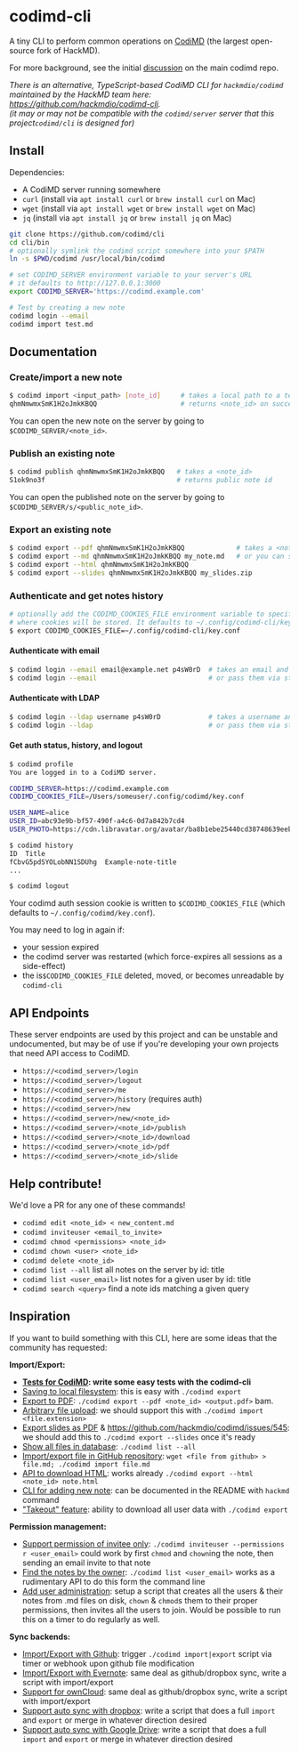 # codimd-cli

A tiny CLI to perform common operations on [CodiMD](https://github.com/codimd/server) (the largest open-source fork of HackMD).

For more background, see the initial [discussion](https://github.com/hackmdio/codimd/issues/808) on the main codimd repo.

*There is an alternative, TypeScript-based CodiMD CLI for `hackmdio/codimd` maintained by the HackMD team here: https://github.com/hackmdio/codimd-cli.*  
*(it may or may not be compatible with the `codimd/server` server that this project`codimd/cli` is designed for)*

## Install

Dependencies:
 - A CodiMD server running somewhere
 - `curl` (install via `apt install curl` or `brew install curl` on Mac)
 - `wget` (install via `apt install wget` or `brew install wget` on Mac)
 - `jq` (install via `apt install jq` or `brew install jq` on Mac)

```bash
git clone https://github.com/codimd/cli
cd cli/bin
# optionally symlink the codimd script somewhere into your $PATH
ln -s $PWD/codimd /usr/local/bin/codimd

# set CODIMD_SERVER environment variable to your server's URL
# it defaults to http://127.0.0.1:3000
export CODIMD_SERVER='https://codimd.example.com'  

# Test by creating a new note
codimd login --email
codimd import test.md
```

## Documentation

### Create/import a new note
```bash
$ codimd import <input_path> [note_id]     # takes a local path to a text file, and an optional note id for the new note
qhmNmwmxSmK1H2oJmkKBQQ                     # returns <note_id> on success
```
You can open the new note on the server by going to `$CODIMD_SERVER/<note_id>`.

### Publish an existing note

```bash
$ codimd publish qhmNmwmxSmK1H2oJmkKBQQ   # takes a <note_id>
S1ok9no3f                                 # returns public note id
```
You can open the published note on the server by going to `$CODIMD_SERVER/s/<public_note_id>`.

### Export an existing note

```bash
$ codimd export --pdf qhmNmwmxSmK1H2oJmkKBQQ             # takes a <note_id>, outputs to <note_id>.pdf by default
$ codimd export --md qhmNmwmxSmK1H2oJmkKBQQ my_note.md   # or you can specify an output path explicitly
$ codimd export --html qhmNmwmxSmK1H2oJmkKBQQ
$ codimd export --slides qhmNmwmxSmK1H2oJmkKBQQ my_slides.zip
```

### Authenticate and get notes history

```bash
# optionally add the CODIMD_COOKIES_FILE environment variable to specify
# where cookies will be stored. It defaults to ~/.config/codimd-cli/key.conf
$ export CODIMD_COOKIES_FILE=~/.config/codimd-cli/key.conf
```
#### Authenticate with email

```bash
$ codimd login --email email@example.net p4sW0rD  # takes an email and password as optional args
$ codimd login --email                            # or pass them via stdin prompt instead
```

#### Authenticate with LDAP

```bash
$ codimd login --ldap username p4sW0rD            # takes a username and a password as optional args
$ codimd login --ldap                             # or pass them via stdin prompt instead
```

#### Get auth status, history, and logout

```bash
$ codimd profile
You are logged in to a CodiMD server.

CODIMD_SERVER=https://codimd.example.com
CODIMD_COOKIES_FILE=/Users/someuser/.config/codimd/key.conf

USER_NAME=alice
USER_ID=abc93e9b-bf57-490f-a4c6-0d7a842b7cd4
USER_PHOTO=https://cdn.libravatar.org/avatar/ba8b1ebe25440cd38748639eebdc8eaf?s=96

$ codimd history
ID  Title
fCbvG5pdSYOLobNN1SDUhg  Example-note-title
...

$ codimd logout
```

Your codimd auth session cookie is written to `$CODIMD_COOKIES_FILE` (which defaults to `~/.config/codimd/key.conf`).

You may need to log in again if:
 - your session expired
 - the codimd server was restarted (which force-expires all sessions as a side-effect)
 - the  is`$CODIMD_COOKIES_FILE` deleted, moved, or becomes unreadable by `codimd-cli`

## API Endpoints

These server endpoints are used by this project and can be unstable and undocumented, but may be of use if you're developing your own projects that need API access to CodiMD.

 - `https://<codimd_server>/login`
 - `https://<codimd_server>/logout`
 - `https://<codimd_server>/me`
 - `https://<codimd_server>/history`  (requires auth)
 - `https://<codimd_server>/new`
 - `https://<codimd_server>/new/<note_id>`
 - `https://<codimd_server>/<note_id>/publish`
 - `https://<codimd_server>/<note_id>/download`
 - `https://<codimd_server>/<note_id>/pdf`
 - `https://<codimd_server>/<note_id>/slide`

## Help contribute!

We'd love a PR for any one of these commands!

 - `codimd edit <note_id> < new_content.md`
 - `codimd inviteuser <email_to_invite>`
 - `codimd chmod <permissions> <note_id>`
 - `codimd chown <user> <note_id>`
 - `codimd delete <note_id>`
 - `codimd list --all` list all notes on the server by id: title
 - `codimd list <user_email>` list notes for a given user by id: title
 - `codimd search <query>` find a note ids matching a given query

## Inspiration

If you want to build something with this CLI, here are some ideas that the community has requested:

**Import/Export:**

- **[Tests for CodiMD](https://github.com/hackmdio/codimd/issues/22): write some easy tests with the codimd-cli**
- [Saving to local filesystem](https://github.com/hackmdio/codimd/issues/90): this is easy with `./codimd export`
- [Export to PDF](https://github.com/hackmdio/codimd/issues/33): `./codimd export --pdf <note_id> <output.pdf>` bam.
- [Arbitrary file upload](https://github.com/hackmdio/codimd/issues/261): we should support this with `./codimd import <file.extension>`
- [Export slides as PDF](https://github.com/hackmdio/codimd/issues/241) & https://github.com/hackmdio/codimd/issues/545: we should add this to `./codimd export --slides` once it's ready
- [Show all files in database](https://github.com/hackmdio/codimd/issues/640): `./codimd list --all`
- [Import/export file in GitHub repository](https://github.com/hackmdio/codimd/issues/218): `wget <file from github> > file.md; ./codimd import file.md`
- [API to download HTML](https://github.com/hackmdio/codimd/issues/515): works already `./codimd export --html <note_id> note.html`
- [CLI for adding new note](https://github.com/hackmdio/codimd/pull/673): can be documented in the README with `hackmd` command
- ["Takeout" feature](https://github.com/hackmdio/codimd/issues/823): ability to download all user data with `./codimd export`

**Permission management:**

- [Support permission of invitee only](https://github.com/hackmdio/codimd/issues/35): `./codimd inviteuser --permissions r <user_email>` could work by first `chmod` and `chown`ing the note, then sending an email invite to that note
- [Find the notes by the owner](https://github.com/hackmdio/codimd/issues/653): `./codimd list <user_email>` works as a rudimentary API to do this form the command line
- [Add user administration](https://github.com/hackmdio/codimd/issues/272): setup a script that creates all the users & their notes from .md files on disk, `chown` & `chmod`s them to their proper permissions, then invites all the users to join.  Would be possible to run this on a timer to do regularly as well.

**Sync backends:**

- [Import/Export with Github](https://github.com/hackmdio/codimd/issues/34): trigger `./codimd import|export` script via timer or webhook upon github file modification
- [Import/Export with Evernote](https://github.com/hackmdio/codimd/issues/97): same deal as github/dropbox sync, write a script with import/export
- [Support for ownCloud](https://github.com/hackmdio/codimd/issues/245): same deal as github/dropbox sync, write a script with import/export
- [Support auto sync with dropbox](https://github.com/hackmdio/codimd/issues/124): write a script that does a full `import` and `export` or merge in whatever direction desired
- [Support auto sync with Google Drive](https://github.com/hackmdio/codimd/issues/275): write a script that does a full `import` and `export` or merge in whatever direction desired
